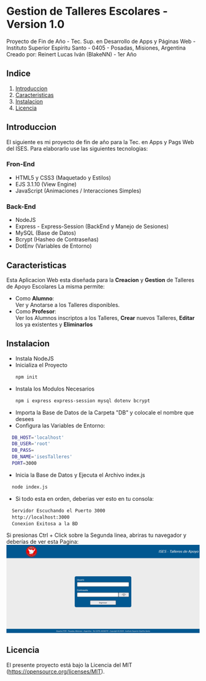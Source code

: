 # Gestion de Talleres Escolares - Version 1.0
Proyecto de Fin de Año - Tec. Sup. en Desarrollo de Apps y Páginas Web - Instituto Superior Espiritu Santo - 0405 - Posadas, Misiones, Argentina
Creado por: Reinert Lucas Iván (BlakeNN) - 1er Año

## Indice
1. [Introduccion](#Introduccion)
2. [Caracteristicas](#Caracteristicas)
3. [Instalacion](#Instalacion)
4. [Licencia](#Licencia)


## Introduccion
El siguiente es mi proyecto de fin de año para la Tec. en Apps y Pags Web del ISES.
Para elaborarlo use las siguientes tecnologias:
### Fron-End
- HTML5 y CSS3 (Maquetado y Estilos)
- EJS 3.1.10 (View Engine)
- JavaScript (Animaciones / Interacciones Simples)
### Back-End
- NodeJS
- Express - Express-Session (BackEnd y Manejo de Sesiones)
- MySQL (Base de Datos)
- Bcrypt (Hasheo de Contraseñas)
- DotEnv (Variables de Entorno)

## Caracteristicas
Esta Aplicacion Web esta diseñada para la **Creacion** y **Gestion** de Talleres de Apoyo Escolares
La misma permite:  
- Como **Alumno**:  
Ver y Anotarse a los Talleres disponibles.
- Como **Profesor**:  
Ver los Alumnos inscriptos a los Talleres, **Crear** nuevos Talleres, **Editar** los ya existentes y **Eliminarlos**

## Instalacion
- Instala NodeJS
- Inicializa el Proyecto  
  ```bash
  npm init
- Instala los Modulos Necesarios  
  ```bash
  npm i express express-session mysql dotenv bcrypt
- Importa la Base de Datos de la Carpeta "DB" y colocale el nombre que desees
- Configura las Variables de Entorno:  
```bash
  DB_HOST='localhost'
  DB_USER='root'
  DB_PASS=
  DB_NAME='isesTalleres'
  PORT=3000
```
- Inicia la Base de Datos y Ejecuta el Archivo index.js  
```bash
  node index.js
```
- Si todo esta en orden, deberias ver esto en tu consola:
```bash
  Servidor Escuchando el Puerto 3000
  http://localhost:3000
  Conexion Exitosa a la BD
```
Si presionas Ctrl + Click sobre la Segunda linea, abriras tu navegador y deberías de ver esta Pagina:  
![Login-Img](https://github.com/BlakeNN/Gestion-de-Talleres-Escolares/blob/c6241525745d4c061412f20e9bc8912e11d0f4b6/login.png)

## Licencia
El presente proyecto está bajo la Licencia del MIT (https://opensource.org/licenses/MIT).
